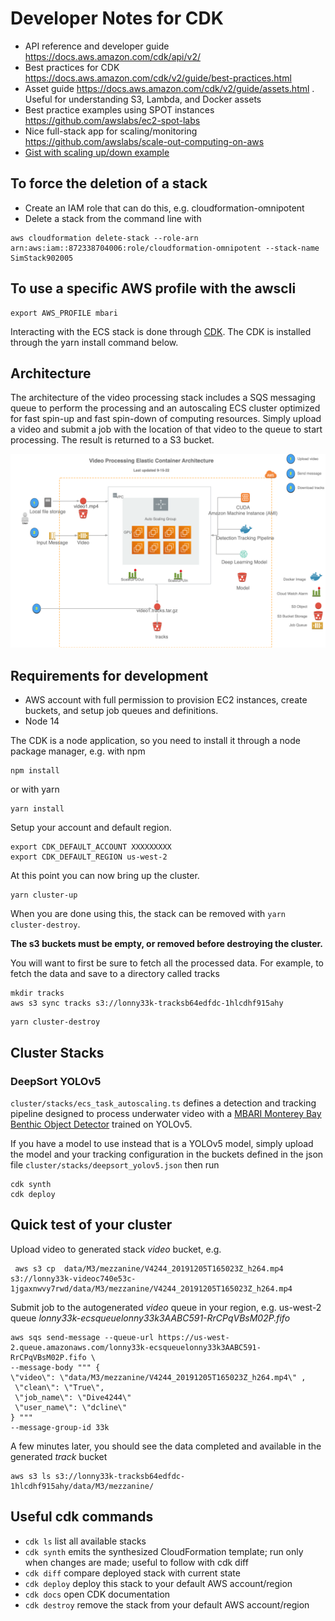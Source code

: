 
# Developer Notes for CDK 
- API reference and developer guide https://docs.aws.amazon.com/cdk/api/v2/
- Best practices for CDK https://docs.aws.amazon.com/cdk/v2/guide/best-practices.html
- Asset guide https://docs.aws.amazon.com/cdk/v2/guide/assets.html . Useful for understanding S3, Lambda, and Docker assets
- Best practice examples using SPOT instances https://github.com/awslabs/ec2-spot-labs
- Nice full-stack app for scaling/monitoring https://github.com/awslabs/scale-out-computing-on-aws
- [Gist with scaling up/down example](https://gist.githubusercontent.com/gandroz/1927f37bdb1427fdf0c641b8bbcd6f3d/raw/a42dcd4cee496090c87b03d68c0b22c02d358ffe/my_stack.py)
  

## To force the deletion of a stack

- Create an IAM role that can do this, e.g. cloudformation-omnipotent
- Delete a stack from the command line with

```
aws cloudformation delete-stack --role-arn arn:aws:iam::872338704006:role/cloudformation-omnipotent --stack-name SimStack902005
```

## To use a specific AWS profile with the awscli

```
export AWS_PROFILE mbari
```


Interacting with the ECS stack is done through [CDK](https://aws.amazon.com/cdk/). 
The CDK is installed through the yarn install command below.  
 
## Architecture

The architecture of the video processing stack includes a SQS messaging queue to perform the processing and an autoscaling
ECS cluster optimized for fast spin-up and fast spin-down of computing resources. Simply upload a video and
submit a job with the location of that video to the queue to start processing.   The result is returned to a S3 bucket.

![ Image link ](../../docs/imgs/ecs_arch.png)

## Requirements for development
- AWS account with full permission to provision EC2 instances, create buckets, and setup job queues and definitions.
- Node 14

The CDK is a node application, so you need to install it through a node package manager, e.g.
with npm
```
npm install
```

or with yarn
```
yarn install
```

Setup your account and default region.
```
export CDK_DEFAULT_ACCOUNT XXXXXXXXX
export CDK_DEFAULT_REGION us-west-2
```

At this point you can now bring up the cluster.

```
yarn cluster-up
```

When you are done using this, the stack can be removed with 
```yarn cluster-destroy```.  

**The s3 buckets must be empty, or removed before destroying the cluster.**

You will want to first be sure to fetch all the processed data. For example, to fetch the data and save to a directory
called tracks
```
mkdir tracks
aws s3 sync tracks s3://lonny33k-tracksb64edfdc-1hlcdhf915ahy
```

```
yarn cluster-destroy
```

##  Cluster Stacks

### DeepSort YOLOv5

`cluster/stacks/ecs_task_autoscaling.ts` defines a detection and tracking pipeline designed to process underwater video with a [MBARI Monterey Bay Benthic Object Detector](https://doi.org/10.5281/zenodo.5539915) trained on YOLOv5.

If you have a model to use instead that is a YOLOv5 model, simply upload the model and your tracking configuration in the buckets defined in the json file `cluster/stacks/deepsort_yolov5.json`
then run

```
cdk synth
cdk deploy
```

## Quick test of your cluster

Upload video to generated stack *video* bucket, e.g.

```
 aws s3 cp  data/M3/mezzanine/V4244_20191205T165023Z_h264.mp4 s3://lonny33k-videoc740e53c-1jgaxnwvy7rwd/data/M3/mezzanine/V4244_20191205T165023Z_h264.mp4
```

Submit job to the autogenerated *video* queue in your region, e.g. us-west-2 queue *lonny33k-ecsqueuelonny33k3AABC591-RrCPqVBsM02P.fifo*

```
aws sqs send-message --queue-url https://us-west-2.queue.amazonaws.com/lonny33k-ecsqueuelonny33k3AABC591-RrCPqVBsM02P.fifo \
--message-body """ { 
\"video\": \"data/M3/mezzanine/V4244_20191205T165023Z_h264.mp4\" ,
 \"clean\": \"True\",
 \"job_name\": \"Dive4244\"  
 \"user_name\": \"dcline\"  
} """ 
--message-group-id 33k
```

A few minutes later, you should see the data completed and available in the generated *track* bucket
```
aws s3 ls s3://lonny33k-tracksb64edfdc-1hlcdhf915ahy/data/M3/mezzanine/
```


## Useful cdk commands

* `cdk ls`          list all available stacks
* `cdk synth`       emits the synthesized CloudFormation template; run only when changes are made; useful to follow with cdk diff
* `cdk diff`        compare deployed stack with current state
* `cdk deploy`      deploy this stack to your default AWS account/region
* `cdk docs`        open CDK documentation
* `cdk destroy`     remove the stack from your default AWS account/region
